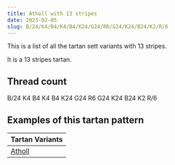 ```yaml
---
title: Atholl with 13 stripes
date: 2023-02-05
slug: B/24/K4/B4/K4/B4/K24/G24/R6/G24/K24/B24/K2/R/6
---
```

This is a list of all the tartan sett variants with 13 stripes.

It is a 13 stripes tartan.


## Thread count
B/24 K4 B4 K4 B4 K24 G24 R6 G24 K24 B24 K2 R/6

## Examples of this tartan pattern

| Tartan Variants |
|---------------|
| [Atholl](/variants/b/24/k4/b4/k4/b4/k24/g24/r6/g24/k24/b24/k2/r/6-b304080-g008000-k000000-rc00000)||
